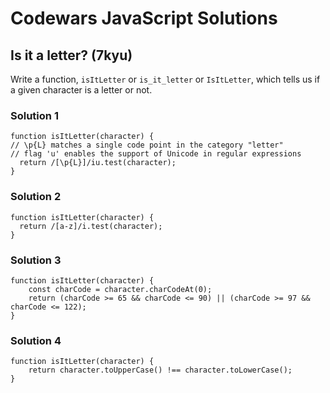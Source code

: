 # Codewars JavaScript Solutions

## Is it a letter? (7kyu)

Write a function, `isItLetter` or `is_it_letter` or `IsItLetter`, which tells us if a given character is a letter or not.

### Solution 1

```
function isItLetter(character) {
// \p{L} matches a single code point in the category "letter"
// flag 'u' enables the support of Unicode in regular expressions
  return /[\p{L}]/iu.test(character);
}
```

### Solution 2

```
function isItLetter(character) {
  return /[a-z]/i.test(character);
}
```

### Solution 3

```
function isItLetter(character) {
    const charCode = character.charCodeAt(0);
    return (charCode >= 65 && charCode <= 90) || (charCode >= 97 && charCode <= 122);
}
```

### Solution 4

```
function isItLetter(character) {
    return character.toUpperCase() !== character.toLowerCase();
}
```
